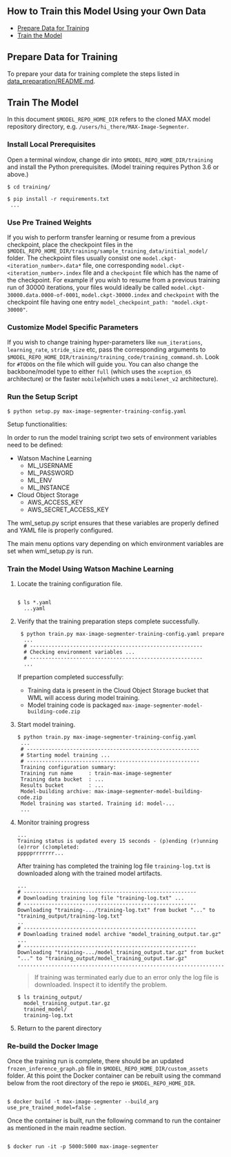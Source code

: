 ## How to Train this Model Using your Own Data

- [Prepare Data for Training](#prepare-your-data-for-training)
- [Train the Model](#train-the-model)


## Prepare Data for Training

To prepare your data for training complete the steps listed in [data_preparation/README.md](data_preparation/README.md).


## Train The Model

In this document `$MODEL_REPO_HOME_DIR` refers to the cloned MAX model repository directory, e.g.
`/users/hi_there/MAX-Image-Segmenter`. 


### Install Local Prerequisites

Open a terminal window, change dir into `$MODEL_REPO_HOME_DIR/training` and install the Python prerequisites. (Model training requires Python 3.6 or above.)

   ```
   $ cd training/

   $ pip install -r requirements.txt
    ... 
   ```

### Use Pre Trained Weights

If you wish to perform transfer learning or resume from a previous checkpoint, place the checkpoint files in the `$MODEL_REPO_HOME_DIR/training/sample_training_data/initial_model/` folder. The checkpoint files usually consist one `model.ckpt-<iteration_number>.data*` file, one corresponding `model.ckpt-<iteration_number>.index` file and a `checkpoint` file which has the name of the checkpoint. For example if you wish to resume from a previous training run of 30000 iterations, your files would ideally be called `model.ckpt-30000.data.0000-of-0001`, `model.ckpt-30000.index` and `checkpoint` with the checkpoint file having one entry `model_checkpoint_path: "model.ckpt-30000"`.

### Customize Model Specific Parameters

If you wish to change training hyper-parameters like `num_iterations`, `learning_rate`, `stride_size` etc, pass the corresponding arguments to `$MODEL_REPO_HOME_DIR/training/training_code/training_command.sh`. Look for `#TODO`s on the file which will guide you. You can also change the backbone/model type to either `full` (which uses the `xception_65` architecture) or the faster `mobile`(which uses a `mobilenet_v2` architecture).


### Run the Setup Script

```shell
$ python setup.py max-image-segmenter-training-config.yaml
```

Setup functionalities:

In order to run the model training script two sets of environment variables need to be defined:
* Watson Machine Learning
    * ML_USERNAME
    * ML_PASSWORD
    * ML_ENV
    * ML_INSTANCE
* Cloud Object Storage
    * AWS_ACCESS_KEY
    * AWS_SECRET_ACCESS_KEY

The wml_setup.py script ensures that these variables are properly defined and YAML file is properly configured. 

The main menu options vary depending on which environment variables are set when wml_setup.py is run.

### Train the Model Using Watson Machine Learning

1. Locate the training configuration file.

   ```

   $ ls *.yaml
     ...yaml
   ```

1. Verify that the training preparation steps complete successfully. 

   ```
    $ python train.py max-image-segmenter-training-config.yaml prepare
     ...
     # --------------------------------------------------------
     # Checking environment variables ...
     # --------------------------------------------------------
     ...
   ```

   If prepartion completed successfully:

    - Training data is present in the Cloud Object Storage bucket that WML will access during model training.
    - Model training code is packaged `max-image-segmenter-model-building-code.zip`

1. Start model training.

   ```
   $ python train.py max-image-segmenter-training-config.yaml
    ...
    # --------------------------------------------------------
    # Starting model training ...
    # --------------------------------------------------------
    Training configuration summary:
    Training run name     : train-max-image-segmenter
    Training data bucket  : ...
    Results bucket        : ...
    Model-building archive: max-image-segmenter-model-building-code.zip
    Model training was started. Training id: model-...
    ...
   ```

1. Monitor training progress

   ```
   ...
   Training status is updated every 15 seconds - (p)ending (r)unning (e)rror (c)ompleted: 
   ppppprrrrrrr...
   ```

   After training has completed the training log file `training-log.txt` is downloaded along with the trained model artifacts.

   ```
   ...
   # --------------------------------------------------------
   # Downloading training log file "training-log.txt" ...
   # --------------------------------------------------------
   Downloading "training-.../training-log.txt" from bucket "..." to "training_output/training-log.txt"
   ..
   # --------------------------------------------------------
   # Downloading trained model archive "model_training_output.tar.gz" ...
   # --------------------------------------------------------
   Downloading "training-.../model_training_output.tar.gz" from bucket "..." to "training_output/model_training_output.tar.gz"
   ....................................................................................
   ```

   > If training was terminated early due to an error only the log file is downloaded. Inspect it to identify the problem.

   ```
   $ ls training_output/
     model_training_output.tar.gz
     trained_model/
     training-log.txt 
   ```

1. Return to the parent directory

### Re-build the Docker Image

Once the training run is complete, there should be an updated `frozen_inference_graph.pb` file in `$MODEL_REPO_HOME_DIR/custom_assets` folder. At this point the Docker container can be rebuilt using the command below from the root directory of the repo ie `$MODEL_REPO_HOME_DIR`.

```shell

$ docker build -t max-image-segmenter --build_arg use_pre_trained_model=false .

```
Once the container is built, run the following command to run the container as mentioned in the main readme section.

```shell

$ docker run -it -p 5000:5000 max-image-segmenter

```

